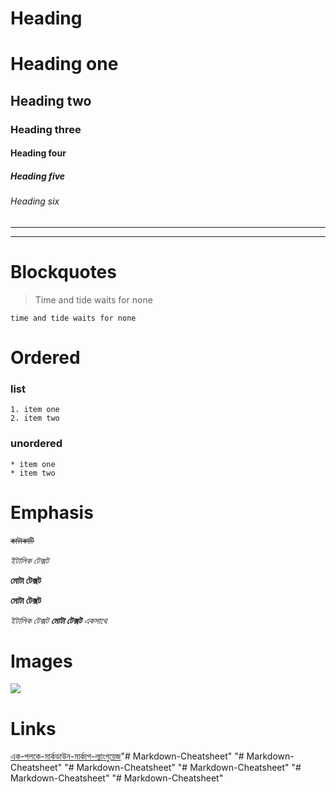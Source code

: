 # **Heading** 
# Heading one
## Heading two
### Heading three
#### Heading four
##### Heading five
###### Heading six
____
----
# **Blockquotes**
> Time and tide waits for none

```
time and tide waits for none
```

# **Ordered**
###  list
    1. item one 
    2. item two

### unordered 
    * item one
    * item two

# **Emphasis**
~~কাটাকাটি~~

*ইটালিক টেক্সট*

**মোটা টেক্সট**

__মোটা টেক্সট__

*ইটালিক টেক্সট **মোটা টেক্সট** একসাথে*

# **Images**
![](https://upload.wikimedia.org/wikipedia/commons/4/48/Markdown-mark.svg)

# **Links**
[এক-পলকে-মার্কডাউন-মার্কাপ-ল্যাংগুয়েজ](https://medium.com/%E0%A6%AA%E0%A7%8D%E0%A6%B0%E0%A7%8B%E0%A6%97%E0%A7%8D%E0%A6%B0%E0%A6%BE%E0%A6%AE%E0%A6%BF%E0%A6%82-%E0%A6%AA%E0%A6%BE%E0%A6%A4%E0%A6%BE/%E0%A6%8F%E0%A6%95-%E0%A6%AA%E0%A6%B2%E0%A6%95%E0%A7%87-%E0%A6%AE%E0%A6%BE%E0%A6%B0%E0%A7%8D%E0%A6%95%E0%A6%A1%E0%A6%BE%E0%A6%89%E0%A6%A8-%E0%A6%AE%E0%A6%BE%E0%A6%B0%E0%A7%8D%E0%A6%95%E0%A6%BE%E0%A6%AA-%E0%A6%B2%E0%A7%8D%E0%A6%AF%E0%A6%BE%E0%A6%82%E0%A6%97%E0%A7%81%E0%A7%9F%E0%A7%87%E0%A6%9C-c854b135ed75)"# Markdown-Cheatsheet" 
"# Markdown-Cheatsheet"  "# Markdown-Cheatsheet"  "# Markdown-Cheatsheet" 
"# Markdown-Cheatsheet" 
"# Markdown-Cheatsheet" 
